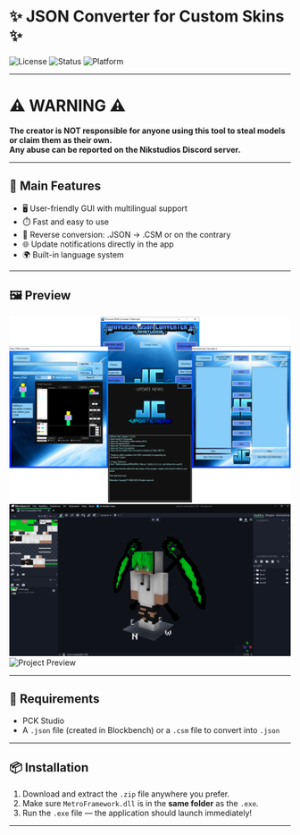 # ✨ JSON Converter for Custom Skins ✨

![License](https://img.shields.io/github/license/Nikstudiosmc/MagicBox-LED-Controller?style=for-the-badge) 
![Status](https://img.shields.io/badge/status-Active-brightgreen?style=for-the-badge)
![Platform](https://img.shields.io/badge/CSM-Converter-blue?style=for-the-badge)

---

# ⚠ WARNING ⚠

**The creator is NOT responsible for anyone using this tool to steal models or claim them as their own.  
Any abuse can be reported on the Nikstudios Discord server.**

---

## 🚀 Main Features

- 🖥️ User-friendly GUI with multilingual support
- ⏱️ Fast and easy to use
- 🔄 Reverse conversion: .JSON → .CSM or on the contrary
- 🌐 Update notifications directly in the app
- 🌍 Built-in language system

---

## 🖼️ Preview

![Project Preview](./ProgramImage/LogoHome.png)  
![Project Preview](./ProgramImage/BlockBenchModel.png)  
![Project Preview](https://cdn.discordapp.com/attachments/758813655952523264/821777423854207026/unknown.png?ex=682ca95d&is=682b57dd&hm=f28f650998379a63ff48892529271ef968097ec64b6734d741862c6298cb4085&)

---

## 🔧 Requirements

- PCK Studio  
- A `.json` file (created in Blockbench) or a `.csm` file to convert into `.json`

---

## 📦 Installation

1. Download and extract the `.zip` file anywhere you prefer.
2. Make sure `MetroFramework.dll` is in the **same folder** as the `.exe`.
3. Run the `.exe` file — the application should launch immediately!

---
